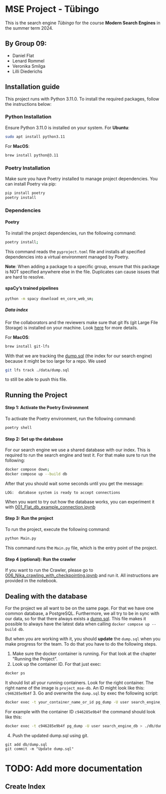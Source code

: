 # MSE Project - Tübingo
This is the search engine *Tübingo* for the course **Modern Search Engines** in the summer term 2024.

## By Group 09:
 - Daniel Flat
 - Lenard Rommel
 - Veronika Smilga
 - Lilli Diederichs

## Installation guide
This project runs with Python 3.11.0. To install the required packages, follow the instructions below:

### Python Installation
Ensure Python 3.11.0 is installed on your system.
For **Ubuntu**:
```bash 
sudo apt install python3.11
```
For **MacOS**:
```bash
brew install python@3.11
```
### Poetry Installation
Make sure you have Poetry installed to manage project dependencies. You can install Poetry via pip:
```bash
pip install poetry
poetry install
```

### Dependencies
#### Poetry
To install the project dependencies, run the following command:
```bash
poetry install;
```
This command reads the `pyproject.toml` file and installs all specified dependencies into a virtual environment managed by Poetry.

**Note**: When adding a package to a specific group, ensure that this package is NOT specified anywhere else in the file. Duplicates can cause issues that are hard to resolve.

#### spaCy’s trained pipelines

```bash
python -m spacy download en_core_web_sm;
```

##### Data index
For the collaborators and the reviewers make sure that git lfs (git Large File Storage) is installed on your machine.
Look [here](https://docs.github.com/en/repositories/working-with-files/managing-large-files/installing-git-large-file-storage) for more details.

For **MacOS**:
```bash
brew install git-lfs
```
With that we are tracking the [dump.sql](/db/dump.sql) (the index for our search engine) because it might be too large for a repo. 
We used
```bash
git lfs track ./data/dump.sql
```
to still be able to push this file.

## Running the Project
#### Step 1: Activate the Poetry Environment
To activate the Poetry environment, run the following command:
```bash
poetry shell
```

#### Step 2: Set up the database
For our search engine we use a shared database with our index. This is required
to run the search engine and test it. 
For that make sure to run the following:
```bash
docker compose down;
docker compose up --build db
```
After that you should wait some seconds until you get the message:

```vbnet
LOG:  database system is ready to accept connections
```

When you want to try out how the database works, you can experiment it with [001_Flat_db_example_connection.ipynb](exp/001_Flat_db_example_connection.ipynb)

#### Step 3: Run the project
To run the project, execute the following command:
```bash
python Main.py
```
This command runs the `Main.py` file, which is the entry point of the project.

#### Step 4 (optional): Run the crawler
If you want to run the Crawler, please go to [006_Nika_crawling_with_checkpointing.ipynb](exp/006_Nika_crawling_with_checkpointing.ipynb) and run it. All instructions are provided in the notebook.

## Dealing with the database 

For the project we all want to be on the same page. For that we have one common database, a PostgreSQL.
Furthermore, we all try to be in sync with our data, so for that there always exists a [dump.sql](./db/dump.sql).
This file makes it possible to always have the latest data when calling `docker compose up --build db`.

But when you are working with it, you should **update** the `dump.sql` when you make progress for the team. To do that you have to do the following steps.

1. Make sure the docker container is running. For that look at the chapter "Running the Project".
2. Look up the container ID. For that just exec:
```bash
docker ps
```
It should list all your running containers. Look for the right container. The right name of the image is `project_mse-db`.
An ID might look like this: `c946285e9b4f`
3. Go and overwrite the `dump.sql` by exec the following script:
```bash
docker exec -t your_container_name_or_id pg_dump -U user search_engine_db > ./db/dump.sql
```
For example with the container ID `c946285e9b4f` the command should look like this:
```bash
docker exec -t c946285e9b4f pg_dump -U user search_engine_db > ./db/dump.sql
```
4. Push the updated dump.sql using git.
```
git add db/dump.sql
git commit -m "Update dump.sql"
```

# TODO: Add more documentation

## Create Index






